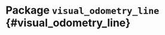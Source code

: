 # Package `visual_odometry_line` {#visual_odometry_line}

<move-here src='#visual_odometry_line-autogenerated'/>
